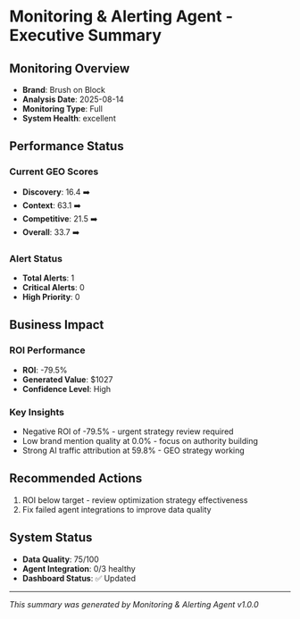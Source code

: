 # Monitoring & Alerting Agent - Executive Summary

## Monitoring Overview
- **Brand**: Brush on Block
- **Analysis Date**: 2025-08-14
- **Monitoring Type**: Full
- **System Health**: excellent

## Performance Status

### Current GEO Scores
- **Discovery**: 16.4 ➡️
- **Context**: 63.1 ➡️
- **Competitive**: 21.5 ➡️
- **Overall**: 33.7 ➡️


### Alert Status
- **Total Alerts**: 1
- **Critical Alerts**: 0
- **High Priority**: 0

## Business Impact

### ROI Performance
- **ROI**: -79.5%
- **Generated Value**: $1027
- **Confidence Level**: High

### Key Insights
- Negative ROI of -79.5% - urgent strategy review required
- Low brand mention quality at 0.0% - focus on authority building
- Strong AI traffic attribution at 59.8% - GEO strategy working


## Recommended Actions

1. ROI below target - review optimization strategy effectiveness
1. Fix failed agent integrations to improve data quality


## System Status
- **Data Quality**: 75/100
- **Agent Integration**: 0/3 healthy
- **Dashboard Status**: ✅ Updated

---

*This summary was generated by Monitoring & Alerting Agent v1.0.0*
